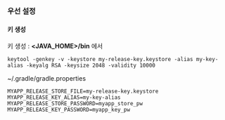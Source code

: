 ### 우선 설정

#### 키 생성
키 생성 : **<JAVA_HOME>/bin** 에서

    keytool -genkey -v -keystore my-release-key.keystore -alias my-key-alias -keyalg RSA -keysize 2048 -validity 10000

~/.gradle/gradle.properties

    MYAPP_RELEASE_STORE_FILE=my-release-key.keystore
    MYAPP_RELEASE_KEY_ALIAS=my-key-alias
    MYAPP_RELEASE_STORE_PASSWORD=myapp_store_pw
    MYAPP_RELEASE_KEY_PASSWORD=myapp_key_pw
